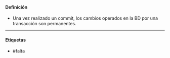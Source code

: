 #### Definición
- Una vez realizado un commit, los cambios operados en la BD por una transacción son permanentes.
***
#### Etiquetas
- #falta 